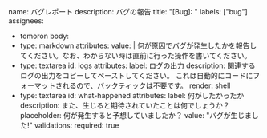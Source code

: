name: バグレポート
description: バグの報告
title: "[Bug]: "
labels: ["bug"]
assignees:
  - tomoron
body:
  - type: markdown
    attributes:
      value: |
        何が原因でバグが発生したかを報告してください。なお、わからない時は直前に行った操作を書いてください。
  - type: textarea
    id: logs
    attributes:
      label: ログの出力
      description: 関連するログの出力をコピーしてペーストしてください。 これは自動的にコードにフォーマットされるので、バックティックは不要です。
      render: shell
  - type: textarea
    id: what-happened
    attributes:
      label: 何がしたかったか
      description: また、生じると期待されていたことは何でしょうか？
      placeholder: 何が発生すると予想していましたか？
      value: "バグが生じました!"
    validations:
      required: true
